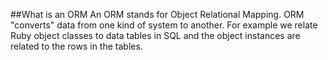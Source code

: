 ##What is an ORM
An ORM stands for Object Relational Mapping. ORM "converts" data from one kind of system to another. For example we relate Ruby object classes to data tables in SQL and the object instances are related to the rows in the tables. 

